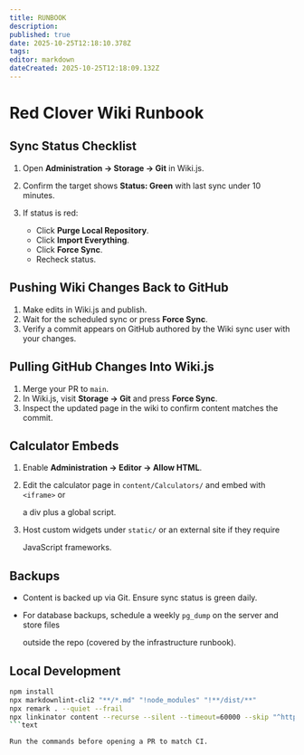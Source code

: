 ```yaml
---
title: RUNBOOK
description:
published: true
date: 2025-10-25T12:18:10.378Z
tags:
editor: markdown
dateCreated: 2025-10-25T12:18:09.132Z
---
```


# Red Clover Wiki Runbook

## Sync Status Checklist

1. Open **Administration → Storage → Git** in Wiki.js.
2. Confirm the target shows **Status: Green** with last sync under 10 minutes.
3. If status is red:

   - Click **Purge Local Repository**.
   - Click **Import Everything**.
   - Click **Force Sync**.
   - Recheck status.

## Pushing Wiki Changes Back to GitHub

1. Make edits in Wiki.js and publish.
2. Wait for the scheduled sync or press **Force Sync**.
3. Verify a commit appears on GitHub authored by the Wiki sync user with your changes.

## Pulling GitHub Changes Into Wiki.js

1. Merge your PR to `main`.
2. In Wiki.js, visit **Storage → Git** and press **Force Sync**.
3. Inspect the updated page in the wiki to confirm content matches the commit.

## Calculator Embeds

1. Enable **Administration → Editor → Allow HTML**.
2. Edit the calculator page in `content/Calculators/` and embed with `<iframe>` or

   a div plus a global script.

3. Host custom widgets under `static/` or an external site if they require

   JavaScript frameworks.

## Backups

- Content is backed up via Git. Ensure sync status is green daily.
- For database backups, schedule a weekly `pg_dump` on the server and store files

  outside the repo (covered by the infrastructure runbook).

## Local Development

```bash
npm install
npx markdownlint-cli2 "**/*.md" "!node_modules" "!**/dist/**"
npx remark . --quiet --frail
npx linkinator content --recurse --silent --timeout=60000 --skip "^https?://"
```text

Run the commands before opening a PR to match CI.
